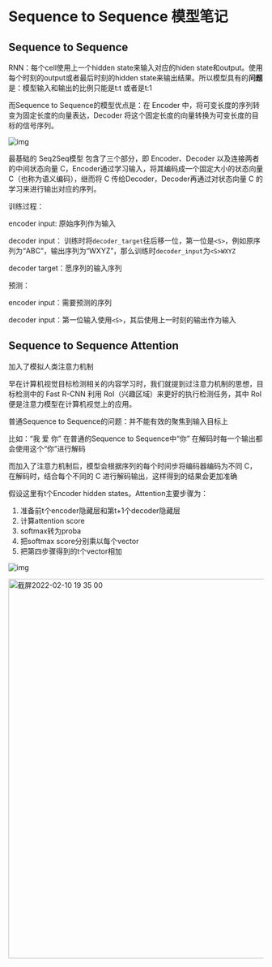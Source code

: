 # Sequence to Sequence 模型笔记

## Sequence to Sequence

RNN：每个cell使用上一个hidden state来输入对应的hiden state和output。使用每个时刻的output或者最后时刻的hidden state来输出结果。所以模型具有的**问题**是：模型输入和输出的比例只能是t:t 或者是t:1 

而Sequence to Sequence的模型优点是：在 Encoder 中，将可变长度的序列转变为固定长度的向量表达，Decoder 将这个固定长度的向量转换为可变长度的目标的信号序列。

![img](https://upload-images.jianshu.io/upload_images/244848-2aca743a6ad3194d.png?imageMogr2/auto-orient/strip|imageView2/2/w/1200)

最基础的 Seq2Seq模型 包含了三个部分，即 Encoder、Decoder 以及连接两者的中间状态向量 C，Encoder通过学习输入，将其编码成一个固定大小的状态向量 C（也称为语义编码），继而将 C 传给Decoder，Decoder再通过对状态向量 C 的学习来进行输出对应的序列。

训练过程：

encoder input: 原始序列作为输入

decoder input： 训练时将`decoder_target`往后移一位，第一位是`<S>`，例如原序列为“ABC”，输出序列为“WXYZ”，那么训练时`decoder_input`为`<S>WXYZ`

decoder target：愿序列的输入序列



预测：

encoder input：需要预测的序列

decoder input：第一位输入使用`<S>`，其后使用上一时刻的输出作为输入



## Sequence to Sequence Attention

加入了模拟人类注意力机制

早在计算机视觉目标检测相关的内容学习时，我们就提到过注意力机制的思想，目标检测中的 Fast R-CNN 利用 RoI（兴趣区域）来更好的执行检测任务，其中 RoI 便是注意力模型在计算机视觉上的应用。

普通Sequence to Sequence的问题：并不能有效的聚焦到输入目标上

比如：“我 爱 你” 在普通的Sequence to Sequence中“你” 在解码时每一个输出都会使用这个“你”进行解码

而加入了注意力机制后，模型会根据序列的每个时间步将编码器编码为不同 C，在解码时，结合每个不同的 C 进行解码输出，这样得到的结果会更加准确

假设这里有t个Encoder hidden states。Attention主要步骤为：

1. 准备前t个encoder隐藏层和第t+1个decoder隐藏层
2. 计算attention score
3. softmax转为proba
4. 把softmax score分别乘以每个vector
5. 把第四步骤得到的t个vector相加

![img](https://upload-images.jianshu.io/upload_images/244848-464154d2a8369253.png?imageMogr2/auto-orient/strip|imageView2/2/w/934)

<img width="748" alt="截屏2022-02-10 19 35 00" src="https://user-images.githubusercontent.com/64532223/153473918-38126cd9-f79c-4ce5-be49-412b11e91018.png">
